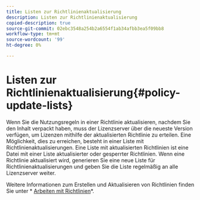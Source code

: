 ```yaml
---
title: Listen zur Richtlinienaktualisierung
description: Listen zur Richtlinienaktualisierung
copied-description: true
source-git-commit: 02ebc3548a254b2a6554f1ab34afbb3ea5f09bb8
workflow-type: tm+mt
source-wordcount: '99'
ht-degree: 0%

---
```


# Listen zur Richtlinienaktualisierung{#policy-update-lists}

Wenn Sie die Nutzungsregeln in einer Richtlinie aktualisieren, nachdem Sie den Inhalt verpackt haben, muss der Lizenzserver über die neueste Version verfügen, um Lizenzen mithilfe der aktualisierten Richtlinie zu erteilen. Eine Möglichkeit, dies zu erreichen, besteht in einer Liste mit Richtlinienaktualisierungen. Eine Liste mit aktualisierten Richtlinien ist eine Datei mit einer Liste aktualisierter oder gesperrter Richtlinien. Wenn eine Richtlinie aktualisiert wird, generieren Sie eine neue Liste für Richtlinienaktualisierungen und geben Sie die Liste regelmäßig an alle Lizenzserver weiter.

Weitere Informationen zum Erstellen und Aktualisieren von Richtlinien finden Sie unter * [Arbeiten mit Richtlinien](../../aaxs-protecting-content/content-working-with-policies/content-working-with-policies-overview.md)*.
